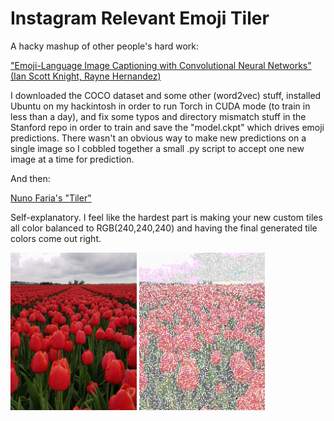 # Instagram Relevant Emoji Tiler

A hacky mashup of other people's hard work:

["Emoji-Language Image Captioning with Convolutional Neural Networks" (Ian Scott Knight, Rayne Hernandez)](https://github.com/ianscottknight/Emoji-Language-Image-Captioning-with-Convolutional-Neural-Networks)

I downloaded the COCO dataset and some other (word2vec) stuff, installed Ubuntu on my hackintosh in order to run Torch in CUDA mode (to train in less than a day), and fix some typos and directory mismatch stuff in the Stanford repo in order to train and save the "model.ckpt" which drives emoji predictions. There wasn't an obvious way to make new predictions on a single image so I cobbled together a small .py script to accept one new image at a time for prediction.
 
And then:

[Nuno Faria's "Tiler"](https://github.com/nuno-faria/tiler)

Self-explanatory. I feel like the hardest part is making your new custom tiles all color balanced to RGB(240,240,240) and having the final generated tile colors come out right.

<img src="images/dirkjanpiersma.jpg" width="40%"> <img src="images/flower_mosaic.png" width="40%">